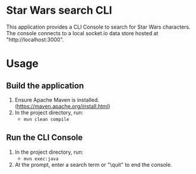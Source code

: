 # Star Wars search CLI
This application provides a CLI Console to search for Star Wars characters.
The console connects to a local socket.io data store hosted at "http://localhost:3000".

# Usage
## Build the application
1. Ensure Apache Maven is installed. (https://maven.apache.org/install.html)
2. In the project directory, run:
    - ```mvn clean compile```

## Run the CLI Console
1. In the project directory, run:
    - ```mvn exec:java```
2. At the prompt, enter a search term or "\quit" to end the console.

 


